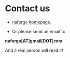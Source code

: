 # Contact us


* [nafergo homepage](http://nafergo.github.io/). 

* Or please send an email to

**nafergo[AT]gmail[DOT]com**

And a real person will read it!

